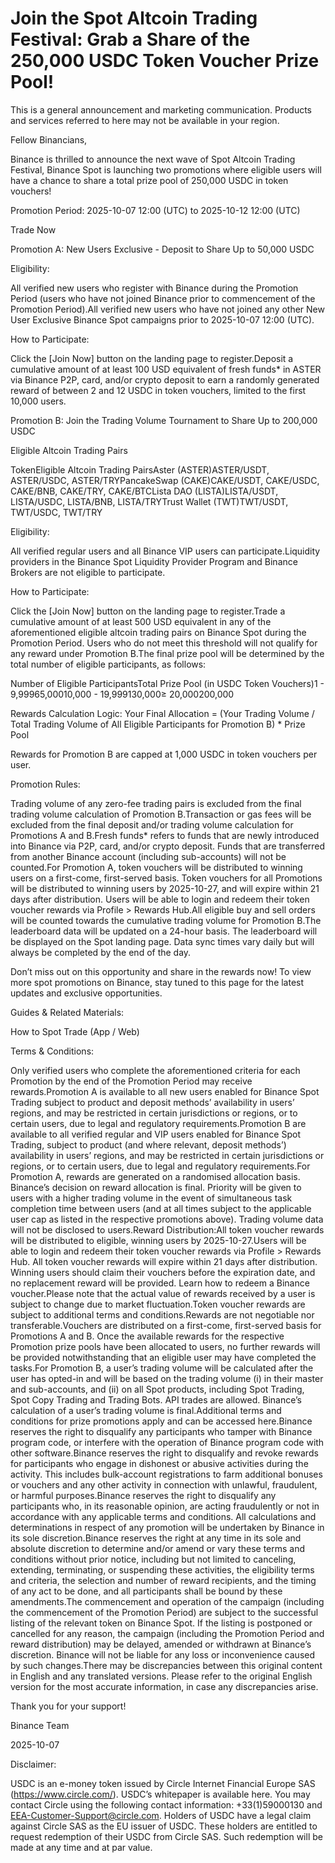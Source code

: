 # Join the Spot Altcoin Trading Festival: Grab a Share of the 250,000 USDC Token Voucher Prize Pool!

This is a general announcement and marketing communication. Products and services referred to here may not be available in your region.

Fellow Binancians,

Binance is thrilled to announce the next wave of Spot Altcoin Trading Festival, Binance Spot is launching two promotions where eligible users will have a chance to share a total prize pool of 250,000 USDC in token vouchers! 

Promotion Period: 2025-10-07 12:00 (UTC) to 2025-10-12 12:00 (UTC)

Trade Now

Promotion A: New Users Exclusive - Deposit to Share Up to 50,000 USDC

Eligibility: 

All verified new users who register with Binance during the Promotion Period (users who have not joined Binance prior to commencement of the Promotion Period).All verified new users who have not joined any other New User Exclusive Binance Spot campaigns prior to 2025-10-07 12:00 (UTC).

How to Participate:

Click the [Join Now] button on the landing page to register.Deposit a cumulative amount of at least 100 USD equivalent of fresh funds* in ASTER via Binance P2P, card, and/or crypto deposit to earn a randomly generated reward of between 2 and 12 USDC in token vouchers, limited to the first 10,000 users.

Promotion B: Join the Trading Volume Tournament to Share Up to 200,000 USDC

Eligible Altcoin Trading Pairs

TokenEligible Altcoin Trading PairsAster (ASTER)ASTER/USDT, ASTER/USDC, ASTER/TRYPancakeSwap (CAKE)CAKE/USDT, CAKE/USDC, CAKE/BNB, CAKE/TRY, CAKE/BTCLista DAO (LISTA)LISTA/USDT, LISTA/USDC, LISTA/BNB, LISTA/TRYTrust Wallet (TWT)TWT/USDT, TWT/USDC, TWT/TRY

Eligibility: 

All verified regular users and all Binance VIP users can participate.Liquidity providers in the Binance Spot Liquidity Provider Program and Binance Brokers are not eligible to participate.

How to Participate:

Click the [Join Now] button on the landing page to register.Trade a cumulative amount of at least 500 USD equivalent in any of the aforementioned eligible altcoin trading pairs on Binance Spot during the Promotion Period. Users who do not meet this threshold will not qualify for any reward under Promotion B.The final prize pool will be determined by the total number of eligible participants, as follows:

Number of Eligible ParticipantsTotal Prize Pool (in USDC Token Vouchers)1 - 9,99965,00010,000 - 19,999130,000≥ 20,000200,000

Rewards Calculation Logic: Your Final Allocation = (Your Trading Volume / Total Trading Volume of All Eligible Participants for Promotion B) * Prize Pool 

Rewards for Promotion B are capped at 1,000 USDC in token vouchers per user.

Promotion Rules:

Trading volume of any zero-fee trading pairs is excluded from the final trading volume calculation of Promotion B.Transaction or gas fees will be excluded from the final deposit and/or trading volume calculation for Promotions A and B.Fresh funds* refers to funds that are newly introduced into Binance via P2P, card, and/or crypto deposit. Funds that are transferred from another Binance account (including sub-accounts) will not be counted.For Promotion A, token vouchers will be distributed to winning users on a first-come, first-served basis. Token vouchers for all Promotions will be distributed to winning users by 2025-10-27, and will expire within 21 days after distribution. Users will be able to login and redeem their token voucher rewards via Profile > Rewards Hub.All eligible buy and sell orders will be counted towards the cumulative trading volume for Promotion B.The leaderboard data will be updated on a 24-hour basis. The leaderboard will be displayed on the Spot landing page. Data sync times vary daily but will always be completed by the end of the day.

Don’t miss out on this opportunity and share in the rewards now! To view more spot promotions on Binance, stay tuned to this page for the latest updates and exclusive opportunities.

Guides & Related Materials:

How to Spot Trade (App / Web)

Terms & Conditions:

Only verified users who complete the aforementioned criteria for each Promotion by the end of the Promotion Period may receive rewards.Promotion A is available to all new users enabled for Binance Spot Trading subject to product and deposit methods’ availability in users’ regions, and may be restricted in certain jurisdictions or regions, or to certain users, due to legal and regulatory requirements.Promotion B are available to all verified regular and VIP users enabled for Binance Spot Trading, subject to product (and where relevant, deposit methods’) availability in users’ regions, and may be restricted in certain jurisdictions or regions, or to certain users, due to legal and regulatory requirements.For Promotion A, rewards are generated on a randomised allocation basis. Binance’s decision on reward allocation is final. Priority will be given to users with a higher trading volume in the event of simultaneous task completion time between users (and at all times subject to the applicable user cap as listed in the respective promotions above). Trading volume data will not be disclosed to users.Reward Distribution:All token voucher rewards will be distributed to eligible, winning users by 2025-10-27.Users will be able to login and redeem their token voucher rewards via Profile > Rewards Hub. All token voucher rewards will expire within 21 days after distribution. Winning users should claim their vouchers before the expiration date, and no replacement reward will be provided. Learn how to redeem a Binance voucher.Please note that the actual value of rewards received by a user is subject to change due to market fluctuation.Token voucher rewards are subject to additional terms and conditions.Rewards are not negotiable nor transferable.Vouchers are distributed on a first-come, first-served basis for Promotions A and B. Once the available rewards for the respective Promotion prize pools have been allocated to users, no further rewards will be provided notwithstanding that an eligible user may have completed the tasks.For Promotion B, a user’s trading volume will be calculated after the user has opted-in and will be based on the trading volume (i) in their master and sub-accounts, and (ii) on all Spot products, including Spot Trading, Spot Copy Trading and Trading Bots. API trades are allowed. Binance’s calculation of a user’s trading volume is final.Additional terms and conditions for prize promotions apply and can be accessed here.Binance reserves the right to disqualify any participants who tamper with Binance program code, or interfere with the operation of Binance program code with other software.Binance reserves the right to disqualify and revoke rewards for participants who engage in dishonest or abusive activities during the activity. This includes bulk-account registrations to farm additional bonuses or vouchers and any other activity in connection with unlawful, fraudulent, or harmful purposes.Binance reserves the right to disqualify any participants who, in its reasonable opinion, are acting fraudulently or not in accordance with any applicable terms and conditions. All calculations and determinations in respect of any promotion will be undertaken by Binance in its sole discretion.Binance reserves the right at any time in its sole and absolute discretion to determine and/or amend or vary these terms and conditions without prior notice, including but not limited to canceling, extending, terminating, or suspending these activities, the eligibility terms and criteria, the selection and number of reward recipients, and the timing of any act to be done, and all participants shall be bound by these amendments.The commencement and operation of the campaign (including the commencement of the Promotion Period) are subject to the successful listing of the relevant token on Binance Spot. If the listing is postponed or cancelled for any reason, the campaign (including the Promotion Period and reward distribution) may be delayed, amended or withdrawn at Binance’s discretion. Binance will not be liable for any loss or inconvenience caused by such changes.There may be discrepancies between this original content in English and any translated versions. Please refer to the original English version for the most accurate information, in case any discrepancies arise.

Thank you for your support!

Binance Team

2025-10-07

Disclaimer:

USDC is an e-money token issued by Circle Internet Financial Europe SAS (https://www.circle.com/). USDC’s whitepaper is available here. You may contact Circle using the following contact information: +33(1)59000130 and EEA-Customer-Support@circle.com. Holders of USDC have a legal claim against Circle SAS as the EU issuer of USDC. These holders are entitled to request redemption of their USDC from Circle SAS. Such redemption will be made at any time and at par value.